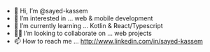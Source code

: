 - 👋 Hi, I’m @sayed-kassem
- 👀 I’m interested in ... web & mobile development
- 🌱 I’m currently learning ... Kotlin & React/Typescript
- 👨‍💻 I’m looking to collaborate on ... web projects
- 📫 How to reach me ... http://www.linkedin.com/in/sayed-kassem

<!---
sayed-kassem/sayed-kassem is a ✨ special ✨ repository because its `README.md` (this file) appears on your GitHub profile.
You can click the Preview link to take a look at your changes.
--->
